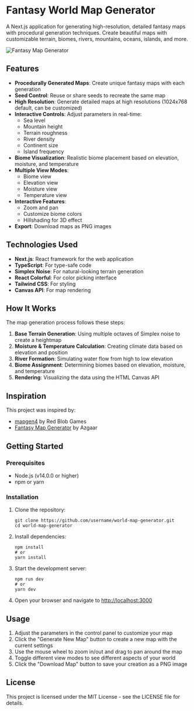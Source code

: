 # Fantasy World Map Generator

A Next.js application for generating high-resolution, detailed fantasy maps with procedural generation techniques. Create beautiful maps with customizable terrain, biomes, rivers, mountains, oceans, islands, and more.

![Fantasy Map Generator](https://github.com/username/world-map-generator/raw/main/screenshot.png)

## Features

- **Procedurally Generated Maps**: Create unique fantasy maps with each generation
- **Seed Control**: Reuse or share seeds to recreate the same map
- **High Resolution**: Generate detailed maps at high resolutions (1024x768 default, can be customized)
- **Interactive Controls**: Adjust parameters in real-time:
  - Sea level
  - Mountain height
  - Terrain roughness
  - River density
  - Continent size
  - Island frequency
- **Biome Visualization**: Realistic biome placement based on elevation, moisture, and temperature
- **Multiple View Modes**:
  - Biome view
  - Elevation view
  - Moisture view
  - Temperature view
- **Interactive Features**:
  - Zoom and pan
  - Customize biome colors
  - Hillshading for 3D effect
- **Export**: Download maps as PNG images

## Technologies Used

- **Next.js**: React framework for the web application
- **TypeScript**: For type-safe code
- **Simplex Noise**: For natural-looking terrain generation
- **React Colorful**: For color picking interface
- **Tailwind CSS**: For styling
- **Canvas API**: For map rendering

## How It Works

The map generation process follows these steps:

1. **Base Terrain Generation**: Using multiple octaves of Simplex noise to create a heightmap
2. **Moisture & Temperature Calculation**: Creating climate data based on elevation and position
3. **River Formation**: Simulating water flow from high to low elevation
4. **Biome Assignment**: Determining biomes based on elevation, moisture, and temperature
5. **Rendering**: Visualizing the data using the HTML Canvas API

## Inspiration

This project was inspired by:

- [mapgen4](https://github.com/redblobgames/mapgen4) by Red Blob Games
- [Fantasy Map Generator](https://github.com/Azgaar/Fantasy-Map-Generator) by Azgaar

## Getting Started

### Prerequisites

- Node.js (v14.0.0 or higher)
- npm or yarn

### Installation

1. Clone the repository:

   ```
   git clone https://github.com/username/world-map-generator.git
   cd world-map-generator
   ```

2. Install dependencies:

   ```
   npm install
   # or
   yarn install
   ```

3. Start the development server:

   ```
   npm run dev
   # or
   yarn dev
   ```

4. Open your browser and navigate to [http://localhost:3000](http://localhost:3000)

## Usage

1. Adjust the parameters in the control panel to customize your map
2. Click the "Generate New Map" button to create a new map with the current settings
3. Use the mouse wheel to zoom in/out and drag to pan around the map
4. Toggle different view modes to see different aspects of your world
5. Click the "Download Map" button to save your creation as a PNG image

## License

This project is licensed under the MIT License - see the LICENSE file for details.
